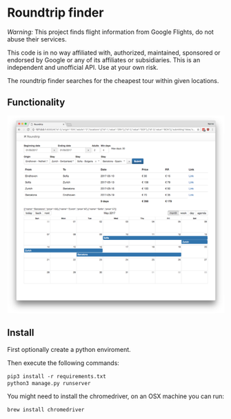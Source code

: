 # Roundtrip finder
*Warning:* This project finds flight information from Google Flights, do not abuse their services.

This code is in no way affiliated with, authorized, maintained, sponsored or endorsed by Google or any of its affiliates or subsidiaries. This is an independent and unofficial API. Use at your own risk.

The roundtrip finder searches for the cheapest tour within given locations.
## Functionality
![Example](assets/example.png)

## Install
First optionally create a python enviroment.

Then execute the following commands:
```
pip3 install -r requirements.txt
python3 manage.py runserver
```

You might need to install the chromedriver, on an OSX machine you can run:
```
brew install chromedriver
```
